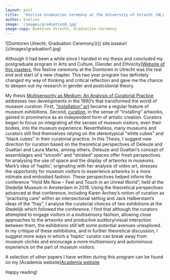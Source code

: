 ```yaml
---
layout: post
title:  'Festive Graduation Ceremony at the University of Utrecht (NL)'
author: Eveline
image: '/images/graduation0.jpg'
image-copy: Domtoren Utrecht, Graduation Ceremony
---
```


![Domtoren Utrecht, Graduation Ceremony]({{ site.baseurl }}/images/graduation1.jpg)

Although it had been a while since I handed in my thesis and concluded my postgraduate program in Arts and Culture, [Gender and Ethnicity][Website of this masters](https://www.uu.nl/masters/en/gender-studies-research), this festive ceremony at the Domtoren in Utrecht was the real end and start of a new chapter. 
     This two year program has definitely changed my way of thinking and critical reflection and gave me the chance to deepen out my research in gender and postcolonial theory. 

My thesis [Multisensority as Medium: An Analysis of Curatorial Practice](https://dspace.library.uu.nl/handle/1874/381435) addresses two developments in the 1990’s that transformed the world of museum curation. First, [“installation” art](https://www.tate.org.uk/art/art-terms/i/installation-art) became a regular feature of museum exhibitions. Second, [curation](https://www.tate.org.uk/art/art-terms/c/curator), in the sense of “installing” artworks, gained in prominence as an independent form of artistic creation. Curators began to focus on integrating all the senses of museum visitors, even their bodies, into the museum experience. Nevertheless, many museums and curators still find themselves relying on the stereotypical “white cubes” and “black cubes” in their curatorial practice. In this Thesis, I suggest new direction for curation based on the theoretical perspectives of Deleuze and Guattari and Laura Marks, among others. Deleuze and Guattari’s concept of assemblages and “smooth” and “striated” spaces offer fresh perspectives for analysing the use of space and the display of artworks in museums. Mark’s idea of ‘haptic’, originating with her analysis of video art, stresses the opportunity for museum visitors to experience artworks in a more intimate and embodied fashion. These perspectives helped inform the conference “Hold Me Now – Feel and Touch in an Unreal World”, held at the Stedelijk Museum in Amsterdam in 2018. Using the theoretical perspectives advanced at that conference, including Karen Archey’s notion of curation as “practising care” within an intersectional setting and Jack Halberstam’s ideas of the “fray”, I analyse the curatorial choices of two exhibitions at the Stedelijk which followed the conference. I find that although the curators attempted to engage visitors in a multisensory fashion, allowing close approaches to the artworks and productive auditory/visual interaction between them, the exhibitions still left some potential avenues unexplored. In my critique of these exhibitions, and in further theoretical discussion, I suggest more ways in which a ‘haptic’ curator can break away from museum clichés and encourage a more multisensory and autonomous experience on the part of museum visitors.

A selection of other papers I have written during this program can be found on my [Academia website][Academia website](http://independent.academia.edu/EvelineVondeling)

Happy reading!

